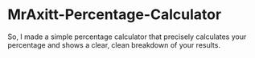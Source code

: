 # MrAxitt-Percentage-Calculator
So, I made a simple percentage calculator that precisely calculates your percentage and shows a clear, clean breakdown of your results.
